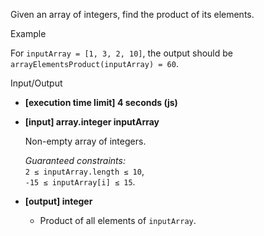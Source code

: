 
Given an array of integers, find the product of its elements.

Example

For  `inputArray = [1, 3, 2, 10]`, the output should be  
`arrayElementsProduct(inputArray) = 60`.

Input/Output

-   **[execution time limit] 4 seconds (js)**
    
-   **[input] array.integer inputArray**
    
    Non-empty array of integers.
    
    _Guaranteed constraints:_  
    `2 ≤ inputArray.length ≤ 10`,  
    `-15 ≤ inputArray[i] ≤ 15`.
    
-   **[output] integer**
    
    -   Product of all elements of  `inputArray`.